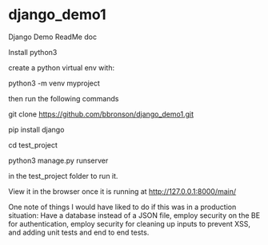 # django_demo1
Django Demo ReadMe doc

Install python3

create a python virtual env with: 

python3 -m venv myproject

then run the following commands

git clone https://github.com/bbronson/django_demo1.git

pip install django

cd test_project

python3 manage.py runserver

in the test_project folder to run it. 

View it in the browser once it is running at http://127.0.0.1:8000/main/


One note of things I would have liked to do if this was in a production situation: Have a database instead of a JSON file, employ security on the BE for authentication, employ security for cleaning up inputs to prevent XSS, and adding unit tests and end to end tests.
